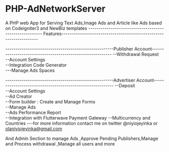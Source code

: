 # PHP-AdNetworkServer
A PHP web App for Serving Text Ads,Image Ads and Article like Ads based on Codeigniter3 and NewBiz templates
------------------------------------------------------- Features------------------------------------------------------------------


-----------------------------------------------------Publisher Account----------------------------------------------------------
--Withdrawal Request<br>
--Account Settings<br>
--Integration Code Generator<br>
---Manage Ads Spaces<br>


-----------------------------------------------------Advertiser Account----------------------------------------------------------
--Deposit<br>
--Account Settings<br>
--Ad Creator<br>
--Form builder : Create and Manage Forms <br>
--Manage Ads<br>
--Ads Performance Report <br>
--Integration with Flutterwave Payment Gateway
--Multicurrency and Countries
---for more information contact me on twitter @niyiojeyinka or olaniyiojeyinka@gmail.com

And Admin Section to manage Ads ,Approve Pending Publishers,Manage and Process withdrawal ,Manage all users and more

